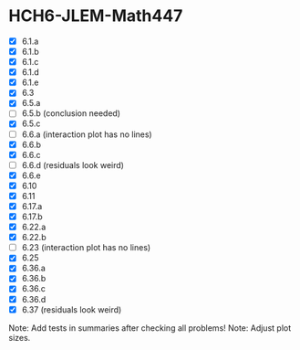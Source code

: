 # HCH6-JLEM-Math447
- [x] 6.1.a
- [x] 6.1.b
- [x] 6.1.c
- [x] 6.1.d
- [x] 6.1.e
- [x] 6.3
- [x] 6.5.a
- [ ] 6.5.b (conclusion needed)
- [x] 6.5.c
- [ ] 6.6.a (interaction plot has no lines)
- [x] 6.6.b
- [x] 6.6.c
- [ ] 6.6.d (residuals look weird)
- [x] 6.6.e
- [x] 6.10
- [x] 6.11
- [x] 6.17.a
- [x] 6.17.b
- [x] 6.22.a
- [x] 6.22.b
- [ ] 6.23 (interaction plot has no lines)
- [x] 6.25
- [x] 6.36.a
- [x] 6.36.b
- [x] 6.36.c
- [x] 6.36.d
- [x] 6.37 (residuals look weird)

Note: Add tests in summaries after checking all problems!
Note: Adjust plot sizes.
